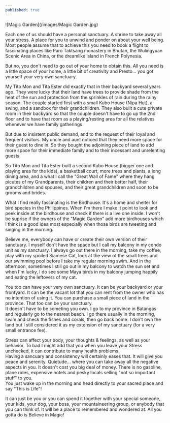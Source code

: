 ```yaml
---
published: true
---
```

![Magic Garden](/images/Magic Garden.jpg)

Each one of us should have a personal sanctuary. A shrine to take away all your stress. A place for you to unwind and ponder on about your well being.
Most people assume that to achieve this you need to book a flight to fascinating places like Paro Taktsang monastery in Bhutan, the Wulingyuan Scenic Area in China, or the dreamlike island in French Polynesia.

But no, you don't need to go out of your home to obtain this. All you need is a little space of your home, a little bit of creativity and Presto... you got yourself your very own sanctuary.

My Tito Mon and Tita Ester did exactly that in their backyard several years ago. They were lucky that their land have trees to provide shade from the heat of the sun and protection from the sprinkles of rain during the rainy season. 
The couple started first with a small Kubo House (Nipa Hut), a swing, and a sandbox for their grandchildren. They also built a cute private room in their backyard so that the couple doesn't have to go up the 2nd floor and to have that room as a playing/resting area for all the relatives whenever  we have family gatherings

But due to insistent public demand, and to the request of their loyal and frequent visitors. My uncle and aunt noticed that they need more space for their guest to dine in. So they bought the adjoining piece of land to add more space for their immediate family and to their incessant and unrelenting guests.

So Tito Mon and Tita Ester built a second Kubo House (bigger one and playing area for the kids), a basketball court, more trees and plants, a long dining area, and a what I call the "Great Wall of Fame" where they hang picutes of my Grandparents, their children and their better half, their grandchildren and spouses, and their great grandchildren and soon to be grooms and brides.

What I find really fascinating is the Birdhouse. It's a home and shelter for bird species in the Philippines.
When I'm there I make it point to look and peek inside at the birdhouse and check if there is a live one inside. I won't be suprise if the owners of the "Magic Garden" add more birdhouses which I think is a good idea most especially when those birds are tweeting and singing in the morning.

Believe me, everybody can have or create their own version of their sanctuary. I myself don't have the space but I call my balcony in my condo unit as my sanctuary. I always go out there in the morning, take my coffee, play with my spoiled Siamese Cat, look at the view of the small trees and our swimming pool before I take my regular morning swim.
And in the afternoon, sometimes I still go out in my balcony to watch the sun set and when I'm lucky,
I do see some Maya birds in my balcony jumping happily and eating the leftovers of my cat.

You too can have your very own sanctuary. It can be your backyard or your frontyard. It can be the vacant lot that you can rent from the owner who has no intention of using it. 
You can purchase a small piece of land in the province. That too can be your sanctuary.   
It doesn't have to be someting you own. I go to my province in Batangas and regularly go to the nearest beach. I go there usually in the morning, swim and check the fishes and corals, then go back home. I don't own the land but I still considered it as my extension of my sanctuary (for a very small entrance fee).

Stress can affect your body, your thoughts & feelings, as well as your behavior. To bad I might add that you when you leave your Stress unchecked, it can contribute to many health problems.   
Having a sancuary and consistency will certainly eases that. It will give you peace and serenity. Quietude... where you can take away all the negative aspects in you. It doesn't cost you big deal of money. There is no gasoline, plane rides, expensive hotels and pesky locals selling "not so important stuff" to you.   
You just wake up in the morning and head directly to your sacred place and say "This is Life"!

It can just be you or you can spend it together with your special someone, your kids, your dog, your boss, your mountaineering group, or anybody that you can think of. It will be a place to remembered and wondered at. All you gotta do is Believe in Magic!
